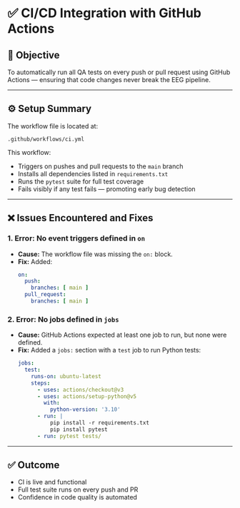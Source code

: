 # ✅ CI/CD Integration with GitHub Actions

## 🎯 Objective
To automatically run all QA tests on every push or pull request using GitHub Actions — ensuring that code changes never break the EEG pipeline.

---

## ⚙️ Setup Summary

The workflow file is located at:

```
.github/workflows/ci.yml
```

This workflow:
- Triggers on pushes and pull requests to the `main` branch
- Installs all dependencies listed in `requirements.txt`
- Runs the `pytest` suite for full test coverage
- Fails visibly if any test fails — promoting early bug detection

---

## ❌ Issues Encountered and Fixes

### 1. **Error: No event triggers defined in `on`**
- **Cause:** The workflow file was missing the `on:` block.
- **Fix:** Added:
  ```yaml
  on:
    push:
      branches: [ main ]
    pull_request:
      branches: [ main ]
  ```

### 2. **Error: No jobs defined in `jobs`**
- **Cause:** GitHub Actions expected at least one job to run, but none were defined.
- **Fix:** Added a `jobs:` section with a `test` job to run Python tests:
  ```yaml
  jobs:
    test:
      runs-on: ubuntu-latest
      steps:
        - uses: actions/checkout@v3
        - uses: actions/setup-python@v5
          with:
            python-version: '3.10'
        - run: |
            pip install -r requirements.txt
            pip install pytest
        - run: pytest tests/
  ```

---

## ✅ Outcome

- CI is live and functional
- Full test suite runs on every push and PR
- Confidence in code quality is automated
